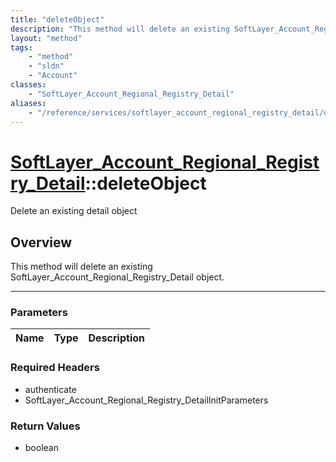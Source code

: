 ```yaml
---
title: "deleteObject"
description: "This method will delete an existing SoftLayer_Account_Regional_Registry_Detail object."
layout: "method"
tags:
    - "method"
    - "sldn"
    - "Account"
classes:
    - "SoftLayer_Account_Regional_Registry_Detail"
aliases:
    - "/reference/services/softlayer_account_regional_registry_detail/deleteObject"
---
```

# [SoftLayer_Account_Regional_Registry_Detail](/reference/services/SoftLayer_Account_Regional_Registry_Detail)::deleteObject


Delete an existing detail object


## Overview 
This method will delete an existing SoftLayer_Account_Regional_Registry_Detail object. 

-----

### Parameters 
|Name | Type | Description |
| --- | --- | --- |


### Required Headers
* authenticate
* SoftLayer_Account_Regional_Registry_DetailInitParameters


### Return Values
* boolean




